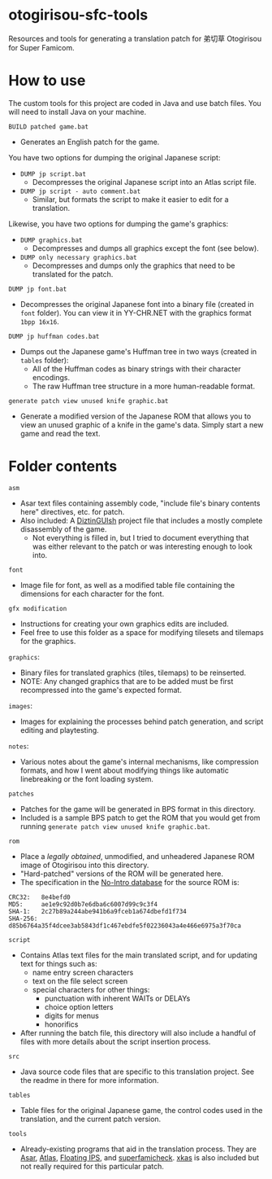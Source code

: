 # otogirisou-sfc-tools
Resources and tools for generating a translation patch for 弟切草 Otogirisou for
Super Famicom.

# How to use
The custom tools for this project are coded in Java and use batch files. You
will need to install Java on your machine.

`BUILD patched game.bat`
- Generates an English patch for the game.

You have two options for dumping the original Japanese script:
- `DUMP jp script.bat`
  - Decompresses the original Japanese script into an Atlas script file.
- `DUMP jp script - auto comment.bat`
  - Similar, but formats the script to make it easier to edit for a translation.

Likewise, you have two options for dumping the game's graphics:
- `DUMP graphics.bat`
  - Decompresses and dumps all graphics except the font (see below).
- `DUMP only necessary graphics.bat`
  - Decompresses and dumps only the graphics that need to be translated for the
    patch.

`DUMP jp font.bat`
- Decompresses the original Japanese font into a binary file (created in `font`
  folder). You can view it in YY-CHR.NET with the graphics format `1bpp 16x16`.

`DUMP jp huffman codes.bat`
- Dumps out the Japanese game's Huffman tree in two ways (created in `tables`
  folder):
  - All of the Huffman codes as binary strings with their character encodings.
  - The raw Huffman tree structure in a more human-readable format.

`generate patch view unused knife graphic.bat`
- Generate a modified version of the Japanese ROM that allows you to view an
  unused graphic of a knife in the game's data. Simply start a new game and read
  the text.

# Folder contents
`asm`
- Asar text files containing assembly code, "include file's binary contents
  here" directives, etc. for patch.
- Also included: A [DiztinGUIsh](https://github.com/IsoFrieze/DiztinGUIsh)
  project file that includes a mostly complete disassembly of the game.
  - Not everything is filled in, but I tried to document everything that was
  either relevant to the patch or was interesting enough to look into.

`font`
- Image file for font, as well as a modified table file containing the
  dimensions for each character for the font.

`gfx modification`
- Instructions for creating your own graphics edits are included.
- Feel free to use this folder as a space for modifying tilesets and tilemaps
  for the graphics.

`graphics`: 
- Binary files for translated graphics (tiles, tilemaps) to be reinserted.
- NOTE: Any changed graphics that are to be added must be first recompressed
  into the game's expected format.

`images`:
- Images for explaining the processes behind patch generation, and script
  editing and playtesting.

`notes`:
- Various notes about the game's internal mechanisms, like compression formats,
  and how I went about modifying things like automatic linebreaking or the font
  loading system.

`patches`
- Patches for the game will be generated in BPS format in this directory.
- Included is a sample BPS patch to get the ROM that you would get from running
  `generate patch view unused knife graphic.bat`.

`rom`
- Place a *legally obtained*, unmodified, and unheadered Japanese ROM image of
  Otogirisou into this directory.
- "Hard-patched" versions of the ROM will be generated here.
- The specification in the [No-Intro database](https://datomatic.no-intro.org/index.php?page=show_record&s=49&n=1880) for the source ROM is:
```
CRC32:   8e4befd0
MD5:     ae1e9c92d0b7e6dba6c6007d99c9c3f4
SHA-1:   2c27b89a244abe941b6a9fceb1a674dbefd1f734
SHA-256: d85b6764a35f4dcee3ab5843df1c467ebdfe5f02236043a4e466e6975a3f70ca
```

`script`
- Contains Atlas text files for the main translated script, and for updating
  text for things such as:
  - name entry screen characters
  - text on the file select screen
  - special characters for other things:
    - punctuation with inherent WAITs or DELAYs
    - choice option letters
    - digits for menus
    - honorifics
- After running the batch file, this directory will also include a handful of
  files with more details about the script insertion process.

`src`
- Java source code files that are specific to this translation project. See the
  readme in there for more information.

`tables`
- Table files for the original Japanese game, the control codes used in the
  translation, and the current patch version.

`tools`
- Already-existing programs that aid in the translation process. They are
  [Asar](https://github.com/RPGHacker/asar),
  [Atlas](https://www.romhacking.net/utilities/224/),
  [Floating IPS](https://www.romhacking.net/utilities/1040/), and
  [superfamicheck](https://github.com/Optiroc/SuperFamicheck).
  [xkas](https://www.romhacking.net/utilities/269/) is also included but not really required for this particular patch.
